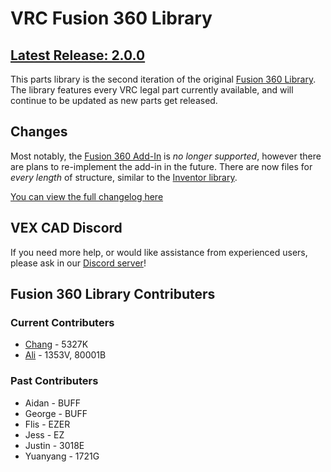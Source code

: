 # VRC Fusion 360 Library
## [Latest Release: 2.0.0](https://github.com/VEX-CAD/VEX-CAD-Fusion/releases/tag/v1.0.0)

This parts library is the second iteration of the original [Fusion 360 Library](https://github.com/VEX-CAD/VEX-CAD-Fusion/releases/tag/v1.0.0). The library features every VRC legal part currently available, and will continue to be updated as new parts get released. 

## Changes
Most notably, the [Fusion 360 Add-In](https://github.com/vexcad/fusion-library/releases/download/v1.0.0/fusion_addin_1_0_0.zip) is *no longer supported*, however there are plans to re-implement the add-in in the future. There are now files for *every length* of structure, similar to the [Inventor library](https://github.com/VEX-CAD/VEX-CAD-Inventor/releases/tag/v1.4.0).

[You can view the full changelog here](https://github.com/vindou/VEX-CAD-Fusion-Library/blob/main/changelog.md)

## VEX CAD Discord
If you need more help, or would like assistance from experienced users, please ask in our [Discord server](https://discord.gg/BKV3DJm)!

## Fusion 360 Library Contributers
### Current Contributers
- [Chang](https://github.com/vindou) - 5327K
- [Ali](https://github.com/AliAhmad810) - 1353V, 80001B
### Past Contributers
- Aidan - BUFF
- George - BUFF
- Flis - EZER
- Jess - EZ
- Justin - 3018E
- Yuanyang - 1721G
